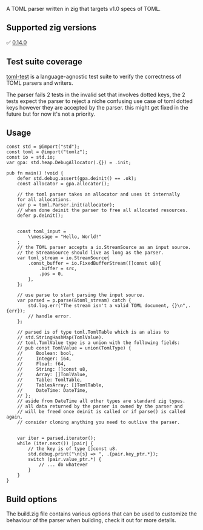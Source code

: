 A TOML parser written in zig that targets v1.0 specs of TOML.

## Supported zig versions
✅ [0.14.0](https://ziglang.org/documentation/0.14.0/)

## Test suite coverage
[toml-test](https://github.com/toml-lang/toml-test) is a language-agnostic test suite to verify the correctness of TOML parsers and writers.

The parser fails 2 tests in the invalid set that involves dotted keys, the 2 tests expect the parser to reject a niche confusing use case of toml dotted keys however they are accepted by the parser. this might get fixed in the future but for now it's not a priority.

## Usage
```zig
const std = @import("std");
const toml = @import("tomlz");
const io = std.io;
var gpa: std.heap.DebugAllocator(.{}) = .init;

pub fn main() !void {
    defer std.debug.assert(gpa.deinit() == .ok);
    const allocator = gpa.allocator();

    // the toml parser takes an allocator and uses it internally
    for all allocations.
    var p = toml.Parser.init(allocator);
    // when done deinit the parser to free all allocated resources.
    defer p.deinit();


    const toml_input =
        \\message = "Hello, World!"
    ;
    // the TOML parser accepts a io.StreamSource as an input source.
    // the StreamSource should live as long as the parser.
    var toml_stream = io.StreamSource{
        .const_buffer = io.FixedBufferStream([]const u8){
            .buffer = src,
            .pos = 0,
        },
    };

    // use parse to start parsing the input source.
    var parsed = p.parse(&toml_stream) catch {
        std.log.err("The stream isn't a valid TOML document, {}\n",.{err});
        // handle error.
    };

    // parsed is of type toml.TomlTable which is an alias to
    // std.StringHashMap(TomlValue).
    // toml.TomlValue type is a union with the following fields:
    // pub const TomlValue = union(TomlType) {
    //     Boolean: bool,
    //     Integer: i64,
    //     Float: f64,
    //     String: []const u8,
    //     Array: []TomlValue,
    //     Table: TomlTable,
    //     TablesArray: []TomlTable,
    //     DateTime: DateTime,
    // };
    // aside from DateTime all other types are standard zig types.
    // all data returned by the parser is owned by the parser and
    // will be freed once deinit is called or if parse() is called again,
    // consider cloning anything you need to outlive the parser.


    var iter = parsed.iterator();
    while (iter.next()) |pair| {
        // the key is of type []const u8.
        std.debug.print("\n{s} => ", .{pair.key_ptr.*});
        switch (pair.value_ptr.*) {
            // ... do whatever
        }
    }
}
```

## Build options
The build.zig file contains various options that can be used to customize
the behaviour of the parser when building, check it out for more details.
